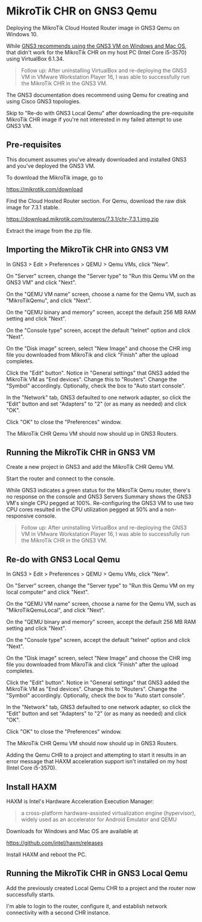# MikroTik CHR on GNS3 Qemu

Deploying the MikroTik Cloud Hosted Router image in GNS3 Qemu on Windows 10.

While [GNS3 recommends using the GNS3 VM on Windows and Mac OS](https://docs.gns3.com/docs/emulators/which-emulators-should-i-use), that didn't work for the MikroTik CHR on my host PC (Intel Core i5-3570) using VirtualBox 6.1.34.

> Follow up: After uninstalling VirtualBox and re-deploying the GNS3 VM in VMware Workstation Player 16, I was able to successfully run the MikroTik CHR in the GNS3 VM.

The GNS3 documentation does recommend using Qemu for creating and using Cisco GNS3 topologies.

Skip to "Re-do with GNS3 Local Qemu" after downloading the pre-requisite MikroTik CHR image if you're not interested in my failed attempt to use GNS3 VM.

## Pre-requisites

This document assumes you've already downloaded and installed GNS3 and you've deployed the GNS3 VM.

To download the MikroTik image, go to

https://mikrotik.com/download

Find the Cloud Hosted Router section. For Qemu, download the raw disk image for 7.3.1 stable.

https://download.mikrotik.com/routeros/7.3.1/chr-7.3.1.img.zip

Extract the image from the zip file.

## Importing the MikroTik CHR into GNS3 VM

In GNS3 > Edit > Preferences > QEMU > Qemu VMs, click "New".

On "Server" screen, change the "Server type" to "Run this Qemu VM on the GNS3 VM" and click "Next".

On the "QEMU VM name" screen, choose a name for the Qemu VM, such as "MikroTikQemu", and click "Next".

On the "QEMU binary and memory" screen, accept the default 256 MB RAM setting and click "Next".

On the "Console type" screen, accept the default "telnet" option and click "Next".

On the "Disk image" screen, select "New Image" and choose the CHR img file you downloaded from MikroTik and click "Finish" after the upload completes.

Click the "Edit" button". Notice in "General settings" that GNS3 added the MikroTik VM as "End devices". Change this to "Routers". Change the "Symbol" accordingly. Optionally, check the box to "Auto start console".

In the "Network" tab, GNS3 defaulted to one network adapter, so click the "Edit" button and set "Adapters" to "2" (or as many as needed) and click "OK".

Click "OK" to close the "Preferences" window.

The MikroTik CHR Qemu VM should now should up in GNS3 Routers.

## Running the MikroTik CHR in GNS3 VM

Create a new project in GNS3 and add the MikroTik CHR Qemu VM.

Start the router and connect to the console.

While GNS3 indicates a green status for the MikroTik Qemu router, there's no response on the console and GNS3 Servers Summary shows the GNS3 VM's single CPU pegged at 100%. Re-configuring the GNS3 VM to use two CPU cores resulted in the CPU utilization pegged at 50% and a non-responsive console.

> Follow up: After uninstalling VirtualBox and re-deploying the GNS3 VM in VMware Workstation Player 16, I was able to successfully run the MikroTik CHR in the GNS3 VM.

## Re-do with GNS3 Local Qemu

In GNS3 > Edit > Preferences > QEMU > Qemu VMs, click "New".

On "Server" screen, change the "Server type" to "Run this Qemu VM on my local computer" and click "Next".

On the "QEMU VM name" screen, choose a name for the Qemu VM, such as "MikroTikQemuLocal", and click "Next".

On the "QEMU binary and memory" screen, accept the default 256 MB RAM setting and click "Next".

On the "Console type" screen, accept the default "telnet" option and click "Next".

On the "Disk image" screen, select "New Image" and choose the CHR img file you downloaded from MikroTik and click "Finish" after the upload completes.

Click the "Edit" button". Notice in "General settings" that GNS3 added the MikroTik VM as "End devices". Change this to "Routers". Change the "Symbol" accordingly. Optionally, check the box to "Auto start console".

In the "Network" tab, GNS3 defaulted to one network adapter, so click the "Edit" button and set "Adapters" to "2" (or as many as needed) and click "OK".

Click "OK" to close the "Preferences" window.

The MikroTik CHR Qemu VM should now should up in GNS3 Routers.

Adding the Qemu CHR to a project and attempting to start it results in an error message that HAXM acceleration support isn't installed on my host (Intel Core i5-3570).

## Install HAXM

HAXM is Intel's Hardware Acceleration Execution Manager:

> a cross-platform hardware-assisted virtualization engine (hypervisor), widely used as an accelerator for Android Emulator and QEMU

Downloads for Windows and Mac OS are available at

https://github.com/intel/haxm/releases

Install HAXM and reboot the PC.

## Running the MikroTik CHR in GNS3 Local Qemu

Add the previously created Local Qemu CHR to a project and the router now successfully starts.

I'm able to login to the router, configure it, and establish network connectivity with a second CHR instance.
